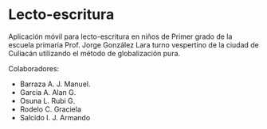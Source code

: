 # Lecto-escritura
Aplicación móvil para lecto-escritura en niños de Primer grado de la escuela primaria Prof. Jorge González Lara turno vespertino de la ciudad de Culiacán utilizando el método de globalización pura.

Colaboradores:
- Barraza A. J. Manuel.
- Garcia A. Alan G.
- Osuna L. Rubi G.
- Rodelo C. Graciela
- Salcido I. J. Armando
